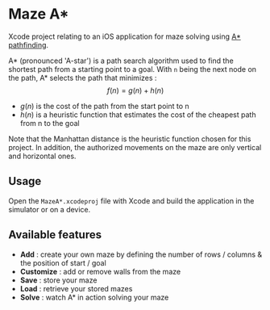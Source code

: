 # Maze A*

Xcode project relating to an iOS application for maze solving using [A* pathfinding](https://en.wikipedia.org/wiki/A*_search_algorithm).

A* (pronounced 'A-star') is a path search algorithm used to find the shortest path from a starting point to a goal.  With `n` being the next node on the path, A* selects the path that minimizes : $$f(n) = g(n) + h(n)$$
- $g(n)$ is the cost of the path from the start point to n
- $h(n)$ is a heuristic function that estimates the cost of the cheapest path from n to the goal

Note that the Manhattan distance is the heuristic function chosen for this project. In addition, the authorized movements on the maze are only vertical and horizontal ones.

## Usage

Open the `MazeA*.xcodeproj` file with Xcode and build the application in the simulator or on a device.

## Available features

- **Add** : create your own maze by defining the number of rows / columns & the position of start / goal
- **Customize** : add or remove walls from the maze
- **Save** : store your maze
- **Load** : retrieve your stored mazes
- **Solve** : watch A* in action solving your maze
